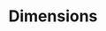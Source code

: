 ---
bigquery: https://console.cloud.google.com/bigquery?p=covid-19-dimensions-ai&page=table&d=data&t=publications
contributors: Digital Science, https://www.digital-science.com/
cost: Free for personal, non-commercial use.
description: Dimensions contains more than 100 million publications, ranging from
  articles published in scholarly journals, books and book chapters, to preprints
  and conference proceedings. All publications are contextualized with linked data
  sets, funding, publications, patents, clinical trials, and policy documents. You
  can also view associated categories, funders, institutions, and researcher profiles.
documentation: https://docs.dimensions.ai/bigquery/index.html
last_edit: 04/09/2022, 09:59:55
location: https://www.dimensions.ai/products/free/
maintained_by: Digital Science, https://www.digital-science.com/
schema_fields:
- proceedings_title
- isbn
- funder_orgs
- funding_cad
- resulting_publication_ids
- editors
- id
- funder_org_cities
- doi
- category_sdg
- citation_string
- aliases
- date_inserted
- cpc
- research_org_countries
- acronyms
- research_org_state_codes
- journal
- category_uoa
- pages
- open_access_categories_v2
- research_org_state_names
- embargo_date
- supporting_grant_ids
- family_count
- funding_eur
- associated_grant_ids
- established
- original_abstract
- types
- publication_year
- associated_publication_pmid
- funding_nzd
- subtitles
- clinical_trial_ids
- name
- publisher
- category_for
- metrics
- filing_status
- parent_id
- granted_year
- funder_org
- source_id
- end_year
- category_icrp_ct
- conference
- funder_org_state_codes
- granted_date
- date
- title
- original_assignee_orgs
- legal_events
- categories
- funding_jpy
- research_orgs
- organisation_details
- current_assignee_orgs
- funder_org_acronyms
- filing_year
- citations_count
- phase
- date_normal
- category_icrp_cso
- eisbn
- funding_details
- gender
- original_title
- book_series_title
- associated_publication_arxiv_id
- created_date
- year
- status
- relationships
- jurisdiction
- current_assignee
- researcher_ids
- citations
- category_bra
- pmid
- address
- mesh_terms
- pmcid
- concepts
- family_members_ids
- research_org_cities
- expiration_year
- type
- external_ids
- book_title
- altmetrics
- conditions
- reference_ids
- funding_chf
- category_hrcs_hc
- end_date
- abstract
- kind
- date_imported_gbq
- priority_date
- cited_by_ids
- email_address
- volume
- resulting_publication_doi
- registry
- language
- open_access_categories
- funding_amount
- interventions
- acknowledgements
- funder_countries
- funding_currency
- labels
- research_org_city_names
- mesh_headings
- expiration_date
- original_assignee_countries
- repository_name
- arxiv_id
- funding_cny
- category_rcdc
- current_assignee_countries
- description
- acronym
- application_number
- family_id
- start_year
- repository_id
- funder_org_countries
- legal_status
- links
- journal_lists
- date_online
- patent_ids
- associated_publication_doi
- wikipedia_url
- publication_date
- assignee_countries
- research_org_country_names
- grant_number
- license
- active_years
- brief_title
- funding_gbp
- associated_publication_id
- ipcr
- issue
- linkout
- investigators
- original_assignee
- publication_ids
- date_print
- funding_aud
- category_hrcs_rac
- category_hra
- priority_year
- inventor_names
- foa_number
- date_modified
- start_date
- funding_usd
- assignee_orgs
- authors
- filing_date
- repository_url
shortname: dimensions
tags:
- scholarly literature
- patents
- funding
- clinical trials
- academic profiles
terms_of_use: 'Use of both the Dimensions COVID-19 dataset and full Dimensions dataset
  are subject to the Dimensions Terms of use: https://www.dimensions.ai/policies-terms-legal '
title: Dimensions
uuid: dcff88bd-fe6b-4fdb-8159-809bf9d7bc1c
---